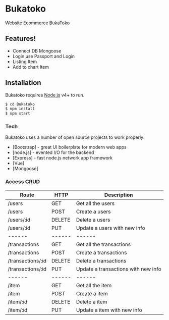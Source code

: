 # Bukatoko

Website Ecommerce BukaToko

## Features!

  - Connect DB Mongoose
  - Login use Passport and Login
  - Listing Item
  - Add to chart Item


## Installation

  Bukatoko requires [Node.js](https://nodejs.org/) v4+ to run.

  ```sh
  $ cd Bukatoko
  $ npm install
  $ npm start
  ```

### Tech

Bukatoko uses a number of open source projects to work properly:

* [Bootstrap] - great UI boilerplate for modern web apps
* [node.js] - evented I/O for the backend
* [Express] - fast node.js network app framework
* [Vue]
* [Mongoose]

### Access CRUD

| Route | HTTP | Description|
| ------ | ------ | ------ |
| /users | GET | Get all the users |
| /users | POST | Create a users |
| /users/:id | DELETE | Delete a users |
| /users/:id | PUT | Update a users with new info |
| ------ | ------ | ------ |
| /transactions | GET | Get all the transactions |
| /transactions | POST | Create a transactions |
| /transactions/:id | DELETE | Delete a transactions |
| /transactions/:id | PUT | Update a transactions with new info |
| ------ | ------ | ------ |
| /item | GET | Get all the item |
| /item | POST | Create a item |
| /item/:id | DELETE | Delete a item |
| /item/:id | PUT | Update a item with new info |
